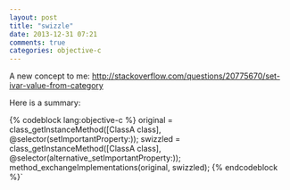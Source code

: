 ```yaml
---
layout: post
title: "swizzle"
date: 2013-12-31 07:21
comments: true
categories: objective-c 
---
```


A new concept to me: http://stackoverflow.com/questions/20775670/set-ivar-value-from-category

Here is a summary:

{% codeblock lang:objective-c %}
    original = class_getInstanceMethod([ClassA class], @selector(setImportantProperty:));
    swizzled = class_getInstanceMethod([ClassA class], @selector(alternative_setImportantProperty:)); 
    method_exchangeImplementations(original, swizzled);
{% endcodeblock %}`
